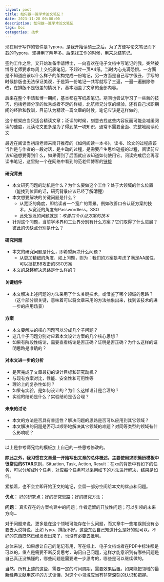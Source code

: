 ```yaml
---
layout: post
title: 如何做一篇学术论文笔记？
date: 2023-11-28 00:00:00
description: 如何做一篇学术论文笔记
tags: Doc
categories: 技术
---
```


现在用于写作的软件是Typora，是我开始读硕士之后，为了方便写论文笔记而下载的Typora，坚持用了两年多。后来找工作的时候，用来总结笔记。

签约工作之后，又开始准备申请博士，一向喜欢在电子文档中写笔记的我，突然被博导老师要求每周上交纸质笔记，不超过一页A4纸。当时内心充满恐惧。一方面是不知道应该以什么样子的架构完成一份笔记，另一方面是自己写字很丑，手写的时候排版也无法保证美观，于是第一份笔记一共写就写了三遍，一遍一遍删除修改，在排版不是很差的情况下，基本涵盖了文章的全部内容。

后来在整个申请和博一期间，基本都在写纸质笔记。期间也尝试学习了一些新的技巧，包括老师分享的优秀或者不足的样板，北航师兄分享的经验，还有自己求职期间的经验和教训，目前认为精读一篇文章的时候，笔记应该是这样做的。

这个框架应当只适合精读文章；泛读的时候，刻意去找这些内容反而可能会减缓阅读的速度，泛读论文更多是为了得到某一项知识，通常不需要全面、完整地阅读论文

最近在阅读当初段老师来南开推荐的《如何阅读一本书》，读书、论文的过程应该当作是与作者的一段对话，是主动的过程，是需要产生思维碰撞的过程，阅读前应该知道想要得到什么，如果得到了后面就应该知道如何使用它。阅读完成后会再写读书笔记，这里贴一个在网络中看到的范老师博客的[链接](https://leovan.me/cn/2019/02/how-to-read-a-book/)

#### 研究背景

- 本文研究问题的动机是什么？为什么要做这个工作？处于大领域的什么位置（能找到位置的话，研究背景应该已经了解清楚）
- 本文想要解决的关键问题是什么？
  - 从宽泛的角度，即给读者一个宽广的背景。例如改善口令认证方案的技术，从宽泛的角度有Passwordless，SSO
  - 此处宽泛的问题就是：*改善口令认证方案的技术*
- 针对这个问题，当前学术界和工业界分别有什么方案？它们取得了什么进展？彼此的优缺点分别是什么？

#### 研究问题

- 本文的研究问题是什么，即希望解决什么问题？
  - 从更加精细的角度，如上问题，则为：我们的方案是考虑了满足AA属性、可以抵抗BB攻击的SSO方案
- 本文的**总体**解决思路是什么样的？

#### 关键组件

- 本文解决上述问题的方法采用了什么关键技术，或借鉴了哪个领域的思路？（这个部分很关键，意味着可以将文章采用的方法抽象出来，找到该技术的进一步的应用场景）

#### 方案

- 本文要解决的核心问题可以分成几个子问题？
- 这几个子问题分别对应着本文设计方案的几个核心思想？
- 如果有阶段性结论，需要查看结论是否正确？证明是否正确？为什么这样的证明思路是准确的？

#### 对本文进一步的分析

- 是否完成了文章最初的设计目标和研究动机？
- 与现有方案对比，性能、安全性和可用性等
- 理论上的复杂性如何？
- 如果有实验，是如何设计的？为什么这样设计是合理的？
- 实验的结论是什么？实验结论是否合理？

#### 未来的讨论

- 本文的方法是否具有普适性？解决问题的思路是否可以应用到其它领域？
- 本文解决的问题是否可以顺带地解决其它领域的难题？对同等类型的领域有什么影响呢？

---

以上是参考师兄给的模板加上自己的一些思考修改的。

**除此之外，**我习惯在文章最一开始写出文章的总体概述，主要使用求职简历模板中很常见的**STAR**原则，Situation, Task, Action, Result：在xx的背景中有如下的任务，可以分解成N个任务，对应每个任务可以采用如下的方法进行解决，结果是如何。

紧接着，也不会立即开始正文的笔记，会留一部分空间给本文的优点和问题。

**优点：** 好的研究点；好的研究思路；好的研究方法；

**问题：** 真实存在的方案构建中的问题；作者遗留的开放性问题；可以引领的未来方向...

对于问题来说，更多是在这个领域可能存在什么问题，而文章中一些笔误则没有必要去大说特说，比如 typo、排版不好。这些东西自己知道什么是好的就可以，不好的东西既然已经发表出来了，也没有必要去批判。

总体来说，如果想让自己的笔记有用，写在纸上、电子文档或者在PDF中标注都是可以的，重点是需要不断反复思考，询问自己问题，这样才能意识到有哪些问题是自己真正没搞懂的，哪些问题是需要进一步思考的，哪些是可以继续做的。

当然，所有上述的这些，需要一定的时间周期，需要效果后置。如果能把领域的最新经典文献用这样的方式读懂，对这个小领域应当有非常深刻的认识和把握。
